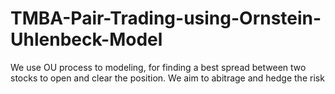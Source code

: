 # TMBA-Pair-Trading-using-Ornstein-Uhlenbeck-Model
We use OU process to modeling, for finding a best spread between two stocks to open and clear the position. We aim to abitrage and hedge the risk
